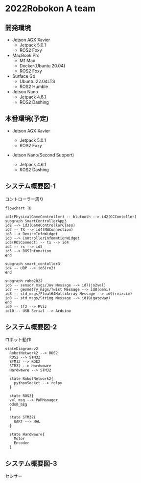 # 2022Robokon A team
## 開発環境
- Jetson AGX Xavier
  - Jetpack 5.0.1
  - ROS2 Foxy
- MacBook Pro
  - M1 Max
  - Docker(Ubuntu 20.04)
  - ROS2 Foxy
- Surface Go
  - Ubuntu 22.04LTS
  - ROS2 Humble
- Jetson Nano
  - Jetpack 4.6.1
  - ROS2 Dashing
  
## 本番環境(予定)
- Jetson AGX Xavier
  - Jetpack 5.0.1
  - ROS2 Foxy

- Jetson Nano(Second Support)
  - Jetpack 4.6.1
  - ROS2 Dashing

  

## システム概要図-1

コントローラー周り
```mermaid
flowchart TD

id1(PhysicalGameController) -- blutooth --> id2(GCContoller)
subgraph SmartControllerApp3
id2 --> id3(GameControllerClass)
id3 -- TX --> id4(NWConnection)
id3 --> DeviceInfoWidget
id3 --> ControllerInfomationWidget
id5(ROSConnect) -- tx --> id4
id4 -- rx --> id5
id5 --> ROSInfomation
end

subgraph smart_contoller3
id4 -- UDP --> id6(rn2)
end

subgraph robo2022
id6 -- sensor_msgs/Joy Message --> id7(jo2vel)
id7 -- geometry_msgs/Twist Message --> id8(omni)
id8 -- std_msgs/Float64MultiArray Message --> id9(rvizsim)
id8 -- std_msgs/String Message --> id10(gateway)
end
id9 -- tf2 --> RViz
id10 -- USB Serial --> Arduino

```

## システム概要図-2
ロボット動作

```mermaid
stateDiagram-v2
  RobotNetwork2 --> ROS2
  ROS2 --> STM32
  STM32 --> ROS2
  STM32 --> Hardwawre
  Hardwawre --> STM32

  state RobotNetwork2{
    pythonSocket --> rclpy
  }
  
  state ROS2{
  vel_msg --> PWRManager
  odom_msg
  }
  
  state STM32{
    UART --> HAL
  }
  
  state Hardwawre{
    Motor
    Encoder
  }

```

## システム概要図-3
センサー

